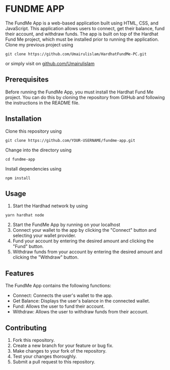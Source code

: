 # FUNDME APP
The FundMe App is a web-based application built using HTML, CSS, and JavaScript. This application allows users to connect, get their balance, fund their account, and withdraw funds. The app is built on top of the Hardhat Fund Me project, which must be installed prior to running the application.
Clone my previous project using 
```
git clone https://github.com/Umairulislam/HardhatFundMe-PC.git
```
or simply visit on
[github.com/Umairulislam](https://github.com/Umairulislam/HardhatFundMe-PC)

## Prerequisites
Before running the FundMe App, you must install the Hardhat Fund Me project. You can do this by cloning the repository from GitHub and following the instructions in the README file.

## Installation
Clone this repository using 
```
git clone https://github.com/YOUR-USERNAME/fundme-app.git
```
Change into the directory using 
```
cd fundme-app
```
Install dependencies using 
```
npm install
```

## Usage
1. Start the Hardhad network by using
```
yarn hardhat node
```
2. Start the FundMe App by running on your localhost
3. Connect your wallet to the app by clicking the "Connect" button and selecting your wallet provider.
4. Fund your account by entering the desired amount and clicking the "Fund" button.
5. Withdraw funds from your account by entering the desired amount and clicking the "Withdraw" button.

## Features
The FundMe App contains the following functions:
- Connect: Connects the user's wallet to the app.
- Get Balance: Displays the user's balance in the connected wallet.
- Fund: Allows the user to fund their account.
- Withdraw: Allows the user to withdraw funds from their account.

## Contributing
1. Fork this repository.
2. Create a new branch for your feature or bug fix.
3. Make changes to your fork of the repository.
4. Test your changes thoroughly.
5. Submit a pull request to this repository.
